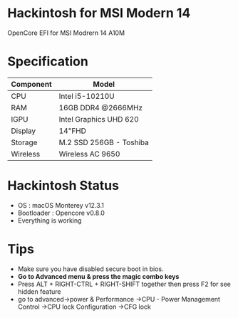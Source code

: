 # Hackintosh for MSI Modern 14
OpenCore EFI for MSI Modrern 14 A10M

# Specification
| **Component** | **Model** |
| ------------- | --------- |
| CPU | Intel i5-10210U |
| RAM | 16GB DDR4 @2666MHz |
| IGPU | Intel Graphics UHD 620	|
| Display | 14"FHD |
| Storage | M.2 SSD 256GB - Toshiba |
| Wireless | Wireless AC 9650 |

# Hackintosh Status
- OS : macOS Monterey v12.3.1
- Bootloader : Opencore v0.8.0
- Everything is working

# Tips
- Make sure you have disabled secure boot in bios.
- **Go to Advanced menu & press the magic combo keys**
- Press ALT + RIGHT-CTRL + RIGHT-SHIFT together then press F2 for see hidden feature
- go to advanced->power & Performance ->CPU - Power Management Control ->CPU lock Configuration ->CFG lock
